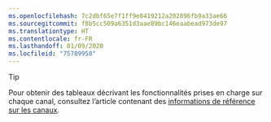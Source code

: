 ```yaml
---
ms.openlocfilehash: 7c2dbf65e7f1ff9e0419212a202896fb9a33ae66
ms.sourcegitcommit: f8b5cc509a6351d3aae89bc146eaabead973de97
ms.translationtype: HT
ms.contentlocale: fr-FR
ms.lasthandoff: 01/09/2020
ms.locfileid: "75789958"
---
```

> [!TIP]
> Pour obtenir des tableaux décrivant les fonctionnalités prises en charge sur chaque canal, consultez l’article contenant des [informations de référence sur les canaux](../bot-service-channels-reference.md). 